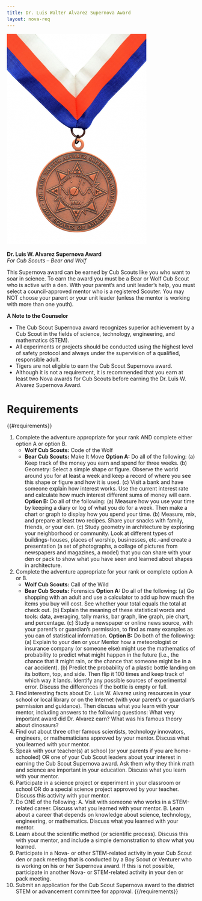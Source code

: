 ```yaml
---
title: Dr. Luis Walter Alvarez Supernova Award
layout: nova-req
---
```


<div class="D(f) Jc(sb) Fxd(rr) Fxd(c)--s">
<div class="W(175px) Ta(c) Fxs(0) Mx(a)--s"><img src="dr-luis-walter-alvarez-award.jpg" class="W(100%) Mx(a) H(a)"></div>
<div>

**Dr. Luis W. Alvarez Supernova Award**<br />*For Cub Scouts – Bear and Wolf*

This Supernova award can be earned by Cub Scouts like you who want to soar in science. To earn the award you must be a Bear or Wolf Cub Scout who is active with a den. With your parent’s and unit leader’s help, you must select a council-approved mentor who is a registered Scouter. You may NOT choose your parent or your unit leader (unless the mentor is working with more than one youth).

**A Note to the Counselor**

* The Cub Scout Supernova award recognizes superior achievement by a Cub Scout in the fields of science, technology, engineering, and mathematics (STEM).
* All experiments or projects should be conducted using the highest level of safety protocol and always under the supervision of a qualified, responsible adult.
* Tigers are not eligible to earn the Cub Scout Supernova award.
* Although it is not a requirement, it is recommended that you earn at least two Nova awards for Cub Scouts before earning the Dr. Luis W. Alvarez Supernova Award.

</div></div>

# Requirements

{{#requirements}}
1. Complete the adventure appropriate for your rank AND complete either option A or option B.
    * **Wolf Cub Scouts:** Code of the Wolf
    * **Bear Cub Scouts:** Make It Move
    **Option A:** Do all of the following:
        (a) Keep track of the money you earn and spend for three weeks.
        (b) Geometry: Select a simple shape or figure. Observe the world around you for at least a week and keep a record of where you see this shape or figure and how it is used.
        (c) Visit a bank and have someone explain how interest works. Use the current interest rate and calculate how much interest different sums of money will earn.
    **Option B:** Do all of the following:
        (a) Measure how you use your time by keeping a diary or log of what you do for a week. Then make a chart or graph to display how you spend your time.
        (b) Measure, mix, and prepare at least two recipes. Share your snacks with family, friends, or your den.
        (c) Study geometry in architecture by exploring your neighborhood or community. Look at different types of buildings-houses, places of worship, businesses, etc.-and create a presentation (a set of photographs, a collage of pictures from newspapers and magazines, a model) that you can share with your den or pack to show what you have seen and learned about shapes in architecture.
2. Complete the adventure appropriate for your rank or complete option A or B.
    * **Wolf Cub Scouts:** Call of the Wild
    * **Bear Cub Scouts:** Forensics
    **Option A:** Do all of the following:
        (a) Go shopping with an adult and use a calculator to add up how much the items you buy will cost. See whether your total equals the total at check out.
        (b) Explain the meaning of these statistical words and tools: data, averaging, tally marks, bar graph, line graph, pie chart, and percentage.
        (c) Study a newspaper or online news source, with your parent’s or guardian’s permission, to find as many examples as you can of statistical information.
    **Option B:** Do both of the following:
        (a) Explain to your den or your Mentor how a meteorologist or insurance company (or someone else) might use the mathematics of probability to predict what might happen in the future (i.e., the chance that it might rain, or the chance that someone might be in a car accident).
        (b) Predict the probability of a plastic bottle landing on its bottom, top, and side. Then flip it 100 times and keep track of which way it lands. Identify any possible sources of experimental error. Discuss the differences if the bottle is empty or full.
3. Find interesting facts about Dr. Luis W. Alvarez using resources in your school or local library or on the Internet (with your parent’s or guardian’s permission and guidance). Then discuss what you learn with your mentor, including answers to the following questions: What very important award did Dr. Alvarez earn? What was his famous theory about dinosaurs?
4. Find out about three other famous scientists, technology innovators, engineers, or mathematicians approved by your mentor. Discuss what you learned with your mentor.
5. Speak with your teacher(s) at school (or your parents if you are home-schooled) OR one of your Cub Scout leaders about your interest in earning the Cub Scout Supernova award. Ask them why they think math and science are important in your education. Discuss what you learn with your mentor.
6. Participate in a science project or experiment in your classroom or school OR do a special science project approved by your teacher. Discuss this activity with your mentor.
7. Do ONE of the following:
    A. Visit with someone who works in a STEM-related career. Discuss what you learned with your mentor.
    B. Learn about a career that depends on knowledge about science, technology, engineering, or mathematics. Discuss what you learned with your mentor.
8. Learn about the scientific method (or scientific process). Discuss this with your mentor, and include a simple demonstration to show what you learned.
9. Participate in a Nova- or other STEM-related activity in your Cub Scout den or pack meeting that is conducted by a Boy Scout or Venturer who is working on his or her Supernova award. If this is not possible, participate in another Nova- or STEM-related activity in your den or pack meeting.
10. Submit an application for the Cub Scout Supernova award to the district STEM or advancement committee for approval.
{{/requirements}}
